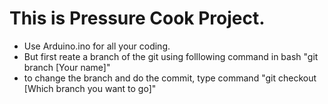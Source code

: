 # This is Pressure Cook Project.

- Use Arduino.ino for all your coding.
- But first reate a branch of the git using folllowing command in bash "git branch [Your name]"
- to change the branch and do the commit, type command "git checkout [Which branch you want to go]"
